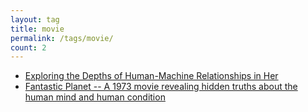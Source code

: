 ```yaml
---
layout: tag
title: movie
permalink: /tags/movie/
count: 2
---
```


- [Exploring the Depths of Human-Machine Relationships in Her](https://roboticworldx.github.io/ai/2024/07/09/her.html)
- [Fantastic Planet -- A 1973 movie revealing hidden truths about the human mind and human condition](https://kryptokommun.ist/trauma/english/2022/11/01/fantastic-planet.html)
